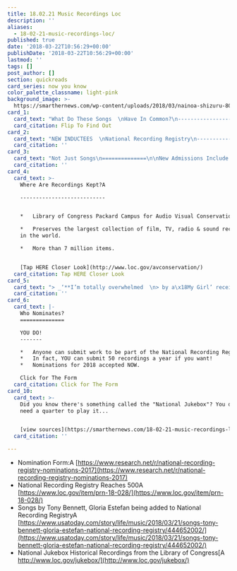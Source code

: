 ```yaml
---
title: 18.02.21 Music Recordings Loc
description: ''
aliases:
  - 18-02-21-music-recordings-loc/
published: true
date: '2018-03-22T10:56:29+00:00'
publishDate: '2018-03-22T10:56:29+00:00'
lastmod: ''
tags: []
post_author: []
section: quickreads
card_series: now you know
color_palette_classname: light-pink
background_image: >-
  https://smarthernews.com/wp-content/uploads/2018/03/nainoa-shizuru-80385-unsplash-scaled.jpg
card_1:
  card_text: "What Do These Songs  \nHave In Common?\n-------------------------------------\n\n_“My Girl”_\n\n_“The Gambler”_\n\n_“Footloose”_\n\n_“Rhythm Is Gonna Get You”_\n\n_‘I Left My Heart in San Francisco’_\n\nFlip To Find Out"
  card_citation: Flip To Find Out
card_2:
  card_text: "NEW INDUCTEES  \nNational Recording Registry\n-------------------------------------------\n\n*   Part of Library Of Congress\n*   Preserves great American recordings for future generations\n*   Selects 25 works every year deemedA “_culturally, historically or aesthetically significant_’ AND **more than 10 years old**."
  card_citation: ''
card_3:
  card_text: "Not Just Songs\n==============\n\nNew Admissions Include:\n-----------------------\n\n**Culture**:A The music of theA Sioux’s Yanktoni-Dakota band from 1928. A “_The collection of recordings is comprised of nearly 200 fragile wax cylinders._”\n\n**Comedy**:A Groucho Marx’s 1972 album ‘A_n Evening with Groucho_.’"
  card_citation: ''
card_4:
  card_text: >-
    Where Are Recordings Kept?A

    ---------------------------


    *   Library of Congress Packard Campus for Audio Visual Conservation

    *   Preserves the largest collection of film, TV, radio & sound recordings
    in the world.

    *   More than 7 million items.


    [Tap HERE Closer Look](http://www.loc.gov/avconservation/)
  card_citation: Tap HERE Closer Look
card_5:
  card_text: "> _‘**I’m totally overwhelmed  \n> by a\x18My Girl’ receiving such an honor**. As a songwriter, it has become my international anthem. People in countries where English is not the primary language know and sing a\x18My Girl’ when I perform it.’_\n> \n> Smokey Robinson, co-writer My Girl, LOC Press Release, March 21, 2018"
  card_citation: ''
card_6:
  card_text: |-
    Who Nominates?
    ==============

    YOU DO!
    -------

    *   Anyone can submit work to be part of the National Recording Registry
    *   In fact, YOU can submit 50 recordings a year if you want!
    *   Nominations for 2018 accepted NOW.

    Click for The Form
  card_citation: Click for The Form
card_10:
  card_text: >-
    Did you know there's something called the "National Jukebox"? You don't even
    need a quarter to play it...


    [view sources](https://smarthernews.com/18-02-21-music-recordings-loc/)
  card_citation: ''

---
```

*   Nomination Form:A [https://www.research.net/r/national-recording-registry-nominations-2017](https://www.research.net/r/national-recording-registry-nominations-2017)
*   National Recording Registry Reaches 500A [https://www.loc.gov/item/prn-18-028/](https://www.loc.gov/item/prn-18-028/)
*   Songs by Tony Bennett, Gloria Estefan being added to National Recording RegistryA [https://www.usatoday.com/story/life/music/2018/03/21/songs-tony-bennett-gloria-estefan-national-recording-registry/444652002/](https://www.usatoday.com/story/life/music/2018/03/21/songs-tony-bennett-gloria-estefan-national-recording-registry/444652002/)
*   National Jukebox Historical Recordings from the Library of Congress[A http://www.loc.gov/jukebox/](http://www.loc.gov/jukebox/)